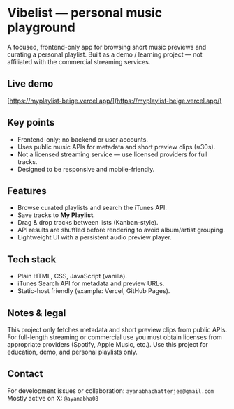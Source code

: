 # Vibelist — personal music playground

A focused, frontend-only app for browsing short music previews and curating a personal playlist. Built as a demo / learning project — not affiliated with the commercial streaming services.

## Live demo

[https://myplaylist-beige.vercel.app/](https://myplaylist-beige.vercel.app/)


## Key points

* Frontend-only; no backend or user accounts.
* Uses public music APIs for metadata and short preview clips (≈30s).
* Not a licensed streaming service — use licensed providers for full tracks.
* Designed to be responsive and mobile-friendly.

## Features

* Browse curated playlists and search the iTunes API.
* Save tracks to **My Playlist**.
* Drag & drop tracks between lists (Kanban-style).
* API results are shuffled before rendering to avoid album/artist grouping.
* Lightweight UI with a persistent audio preview player.

## Tech stack

* Plain HTML, CSS, JavaScript (vanilla).
* iTunes Search API for metadata and preview URLs.
* Static-host friendly (example: Vercel, GitHub Pages).

## Notes & legal

This project only fetches metadata and short preview clips from public APIs. For full-length streaming or commercial use you must obtain licenses from appropriate providers (Spotify, Apple Music, etc.). Use this project for education, demo, and personal playlists only.

## Contact

For development issues or collaboration: `ayanabhachatterjee@gmail.com`
Mostly active on X: `@ayanabha08`


